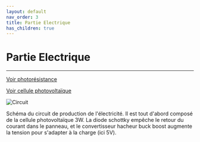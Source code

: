 ```yaml
---
layout: default
nav_order: 3
title: Partie Electrique
has_children: true
---
```


# Partie Electrique
---

[Voir photorésistance](photores.md)

[Voir cellule photovoltaïque](cellule_ph.md)

![Circuit](docs/partie_électrique/circuit1.png)

Schéma du circuit de production de l'électricité. Il est tout d'abord composé de la cellule photovoltaïque 3W. La diode schottky empêche le retour du courant dans le panneau, et le convertisseur hacheur buck boost augmente la tension pour s'adapter à la charge (ici 5V).